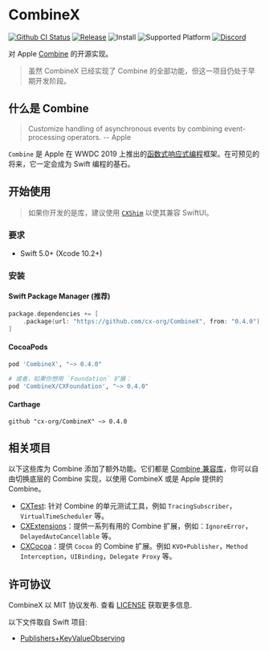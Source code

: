 # CombineX

[![Github CI Status](https://github.com/cx-org/CombineX/workflows/CI/badge.svg)](https://github.com/cx-org/CombineX/actions)
[![Release](https://img.shields.io/github/release-pre/cx-org/combinex)](https://github.com/cx-org/CombineX/releases)
![Install](https://img.shields.io/badge/install-Swift_PM%20%7C%20CocoaPods%20%7C%20Carthage-ff69b4)
![Supported Platform](https://img.shields.io/badge/platform-Linux%20%7C%20macOS%20%7C%20iOS%20%7C%20watchOS%20%7C%20tvOS-lightgrey)
[![Discord](https://img.shields.io/badge/chat-discord-9cf)](https://discord.gg/9vzqgZx)

对 Apple [Combine](https://developer.apple.com/documentation/combine) 的开源实现。

> 虽然 CombineX 已经实现了 Combine 的全部功能，但这一项目仍处于早期开发阶段。

## 什么是 Combine

> Customize handling of asynchronous events by combining event-processing operators. -- Apple

`Combine` 是 Apple 在 WWDC 2019 上推出的[函数式响应式编程](https://zh.wikipedia.org/wiki/函数式反应式编程)框架。在可预见的将来，它一定会成为 Swift 编程的基石。

## 开始使用

> 如果你开发的是库，建议使用 [`CXShim`](https://github.com/cx-org/CXShim) 以使其兼容 SwiftUI。

### 要求

- Swift 5.0+ (Xcode 10.2+)

### 安装

#### Swift Package Manager (推荐)

```swift
package.dependencies += [
    .package(url: "https://github.com/cx-org/CombineX", from: "0.4.0"),
]
```

#### CocoaPods

```ruby
pod 'CombineX', "~> 0.4.0"

# 或者，如果你想用 `Foundation` 扩展：
pod 'CombineX/CXFoundation', "~> 0.4.0"
```

#### Carthage

```carthage
github "cx-org/CombineX" ~> 0.4.0
```

## 相关项目

以下这些库为 Combine 添加了额外功能。它们都是 [Combine 兼容库](https://github.com/cx-org/CombineX/wiki/Combine-Compatible-Package)，你可以自由切换底层的 Combine 实现，以使用 CombineX 或是 Apple 提供的 Combine。

- [CXTest](https://github.com/cx-org/CXTest): 针对 Combine 的单元测试工具，例如 `TracingSubscriber`，`VirtualTimeScheduler` 等。
- [CXExtensions](https://github.com/cx-org/CXExtensions)：提供一系列有用的 Combine 扩展，例如：`IgnoreError`，`DelayedAutoCancellable` 等。
- [CXCocoa](https://github.com/cx-org/CXCocoa)：提供 `Cocoa` 的 Combine 扩展。例如 `KVO+Publisher`，`Method Interception`，`UIBinding`，`Delegate Proxy` 等。

## 许可协议

CombineX 以 MIT 协议发布. 查看 [LICENSE](LICENSE) 获取更多信息.

以下文件取自 Swift 项目:

- [Publishers+KeyValueObserving](Sources/CXFoundation/Publishers+KeyValueObserving.swift)
